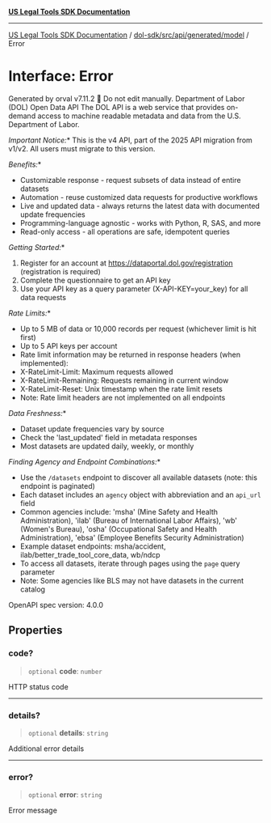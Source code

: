 [**US Legal Tools SDK Documentation**](../../../../../../README.md)

***

[US Legal Tools SDK Documentation](../../../../../../README.md) / [dol-sdk/src/api/generated/model](../README.md) / Error

# Interface: Error

Generated by orval v7.11.2 🍺
Do not edit manually.
Department of Labor (DOL) Open Data API
The DOL API is a web service that provides on-demand access to machine readable metadata and data from the U.S. Department of Labor.

*Important Notice:** This is the v4 API, part of the 2025 API migration from v1/v2. All users must migrate to this version.

*Benefits:**
- Customizable response - request subsets of data instead of entire datasets
- Automation - reuse customized data requests for productive workflows  
- Live and updated data - always returns the latest data with documented update frequencies
- Programming-language agnostic - works with Python, R, SAS, and more
- Read-only access - all operations are safe, idempotent queries

*Getting Started:**
1. Register for an account at https://dataportal.dol.gov/registration (registration is required)
2. Complete the questionnaire to get an API key
3. Use your API key as a query parameter (X-API-KEY=your_key) for all data requests

*Rate Limits:**
- Up to 5 MB of data or 10,000 records per request (whichever limit is hit first)
- Up to 5 API keys per account
- Rate limit information may be returned in response headers (when implemented):
 - X-RateLimit-Limit: Maximum requests allowed
 - X-RateLimit-Remaining: Requests remaining in current window
 - X-RateLimit-Reset: Unix timestamp when the rate limit resets
 - Note: Rate limit headers are not implemented on all endpoints

*Data Freshness:**
- Dataset update frequencies vary by source
- Check the 'last_updated' field in metadata responses
- Most datasets are updated daily, weekly, or monthly

*Finding Agency and Endpoint Combinations:**
- Use the `/datasets` endpoint to discover all available datasets (note: this endpoint is paginated)
- Each dataset includes an `agency` object with abbreviation and an `api_url` field
- Common agencies include: 'msha' (Mine Safety and Health Administration), 'ilab' (Bureau of International Labor Affairs),
 'wb' (Women's Bureau), 'osha' (Occupational Safety and Health Administration), 'ebsa' (Employee Benefits Security Administration)
- Example dataset endpoints: msha/accident, ilab/better_trade_tool_core_data, wb/ndcp
- To access all datasets, iterate through pages using the `page` query parameter
- Note: Some agencies like BLS may not have datasets in the current catalog

OpenAPI spec version: 4.0.0

## Properties

### code?

> `optional` **code**: `number`

HTTP status code

***

### details?

> `optional` **details**: `string`

Additional error details

***

### error?

> `optional` **error**: `string`

Error message
